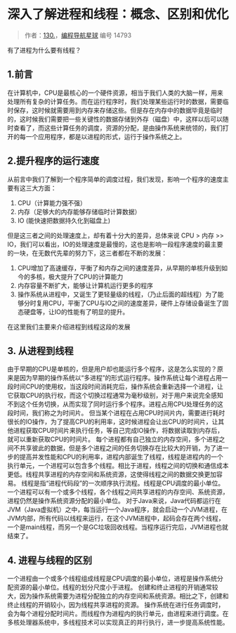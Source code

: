 # 深入了解进程和线程：概念、区别和优化

> 作者：[130.](https://www.code-nav.cn/user/1613530088253423618/info)，[编程导航星球](https://wx.zsxq.com/dweb2/index/group/51122858222824) 编号 14793

有了进程为什么要有线程？

## 1.前言

在计算机中，CPU是最核心的一个硬件资源，相当于我们人类的大脑一样，用来处理所有复杂的计算任务。而在运行程序时，我们处理某些运行时的数据，需要临时保存，这时候就需要用到内存来存储这些。但是存在内存中的数据毕竟是临时的，这时候我们需要把一些关键性的数据存储到外存（磁盘）中，这样以后可以随时查看了，而这些计算任务的调度，资源的分配，是由操作系统来统领的，我们打开的每一个应用程序，都是以进程的形式，运行于操作系统之上。

## 2.提升程序的运行速度

从前言中我们了解到一个程序简单的调度过程，我们发现，影响一个程序的速度主要有这三大方面：

1. CPU（计算能力强不强）
2. 内存（足够大的内存能够存储临时计算数据）
3. IO (能快速把数据持久化到磁盘上)

但是这三者之间的处理速度上，却有着十分大的差异，总体来说 CPU > 内存 >> IO，我们可以看出，IO的处理速度是最慢的，这也是影响一段程序速度的最主要的一块，在无数代先辈的努力下，这三者都在不断的发展：

1. CPU增加了高速缓存，平衡了和内存之间的速度差异，从早期的单核升级到如今的多核，极大提升了CPU的计算能力
2. 内存容量不断扩大，能够让计算机运行更多的程序
3. 操作系统从进程中，又诞生了更轻量级的线程，（乃止后面的超线程）为了能够分时复用CPU，平衡了CPU与IO之间的速度差异，硬件上存储设备诞生了固态硬盘等，让IO的性能有了明显的提升。

在这里我们主要来介绍进程到线程这段的发展

## 3. 从进程到线程

由于早期的CPU是单核的，但是用户却也能运行多个程序，这是怎么实现的？原来是因为早期的操作系统以“多进程”的形式运行程序。操作系统让每个进程占用一段时间CPU的使用权，当这段时间消耗完后，操作系统会重新选择一个进程，让它获取CPU的执行权，而这个切换过程通常为毫秒级别，对于用户来说完全感知不到这个任务切换，从而实现了同时运行多个程序。进程占用CPU处理任务的这段时间，我们称之为时间片。 但当某个进程在占用CPU时间片内，需要进行耗时很长的IO操作，为了提高CPU的利用率，这时候进程会让出CPU的时间片，让其他进程获取CPU时间片来执行任务，等自己完成IO操作，将数据读取到内存后，就可以重新获取CPU的时间片。 每个进程都有自己独立的内存空间，多个进程之间不共享彼此的数据，但是多个进程之间的任务切换存在比较大的开销，为了进一步的提高并发性能和CPU的利用率，进程内部诞生了线程，线程是进程内的一个执行单元，一个进程可以包含多个线程。相比于进程，线程之间的切换和通信成本更低。线程共享进程的内存空间和系统资源，这使得线程之间的数据交换更加容易。 线程是指“进程代码段”的一次顺序执行流程。线程是CPU调度的最小单位。一个进程可以有一个或多个线程，各个线程之间共享进程的内存空间、系统资源，进程仍然是操作系统资源分配的最小单位。 对于Java来说，Java代码都运行在JVM（Java虚拟机）之中，每当运行一个Java程序，就会启动一个JVM进程，在JVM内部，所有代码以线程来运行，在这个JVM进程中，起码会存在两个线程，一个是main线程，而另一个是GC垃圾回收线程。当程序运行完后，JVM进程也就结束了。

## 4. 进程与线程的区别

一个进程由一个或多个线程组成线程是CPU调度的最小单位，进程是操作系统分配资源的最小单位。线程的划分尺度小于进程。 创建和终止进程的开销通常较大，因为操作系统需要为进程分配独立的内存空间和系统资源。相比之下，创建和终止线程的开销较小，因为线程共享进程的资源。 操作系统在进行任务调度时，会为每个进程分配时间片。而线程作为进程内的执行单元，由进程来进行调度。在多核处理器系统中，多线程技术可以实现真正的并行执行，进一步提高系统性能。
